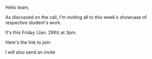 Hello team, 


As discussed on the call, I'm inviting all to this week's showcase of respective student's work.

It's this Friday (Jan. 29th) at 3pm.

Here's the link to join: 

I will also send an invite